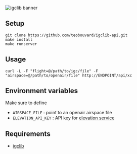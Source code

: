 ![igclib banner](https://cdn.jsdelivr.net/gh/igclib/assets@master/img/banner/igclib_banner.svg)

## Setup

```
git clone https://github.com/teobouvard/igclib-api.git
make install
make runserver
```

## Usage

```
curl -L -F "flight=@/path/to/igc/file" -F "airspace=@/path/to/openair/file" http://ENDPOINT/api/xc
```

## Environment variables

Make sure to define

- `AIRSPACE_FILE` : point to an openair airspace file
- `ELEVATION_API_KEY` : API key for [elevation service](https://geolocalisation.ffvl.fr/elevation)

## Requirements

- [igclib](https://www.github.com/igclib/igclib)

